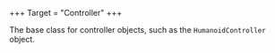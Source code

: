 +++
Target = "Controller"
+++

The base class for controller objects, such as the `HumanoidController` object.
